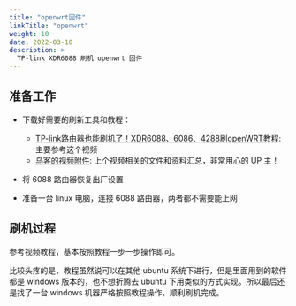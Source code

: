 ```yaml
---
title: "openwrt固件"
linkTitle: "openwrt"
weight: 10
date: 2022-03-10
description: >
  TP-link XDR6088 刷机 openwrt 固件
---
```




## 准备工作

- 下载好需要的刷新工具和教程：
  - [TP-link路由器也能刷机了！XDR6088、6086、4288刷openWRT教程](https://www.youtube.com/watch?v=-Xu8zRr6xW4): 主要参考这个视频
  - [乌客的视频附件](https://docs.qq.com/doc/DS25QZ3dGV3JGQ0lB): 上个视频相关的文件和资料汇总，非常用心的 UP 主！

- 将 6088 路由器恢复出厂设置
- 准备一台 linux 电脑，连接 6088 路由器，两者都不需要能上网

## 刷机过程

参考视频教程，基本按照教程一步一步操作即可。

比较头疼的是，教程虽然说可以在其他 ubuntu 系统下进行，但是里面用到的软件都是 windows 版本的，也不想折腾去 ubuntu 下用类似的方式实现。所以最后还是找了一台 windows 机器严格按照教程操作，顺利刷机完成。

